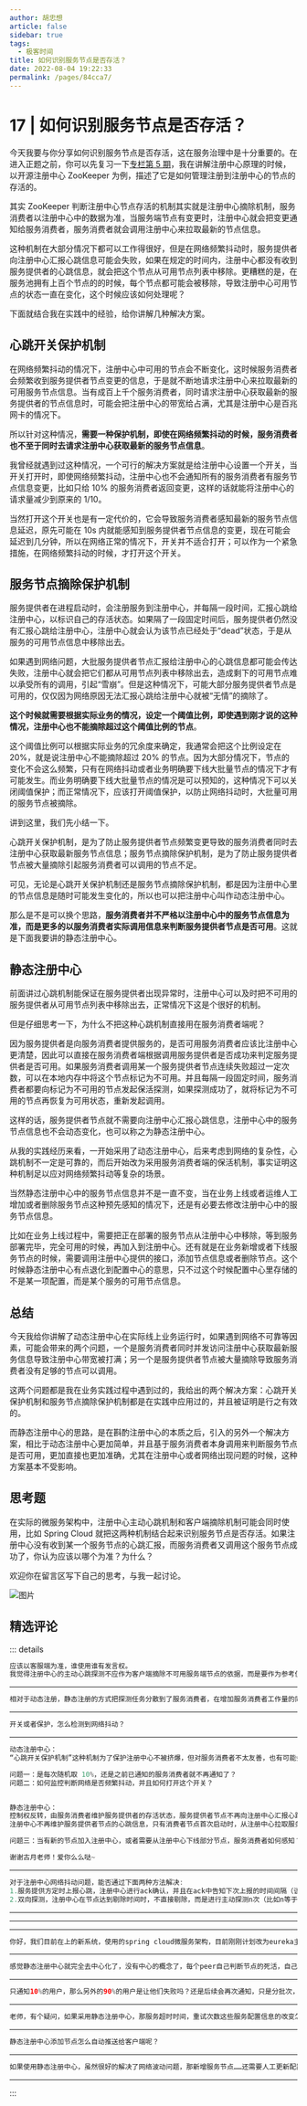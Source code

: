 ```yaml
---
author: 胡忠想
article: false
sidebar: true
tags: 
  - 极客时间
title: 如何识别服务节点是否存活？
date: 2022-08-04 19:22:33
permalink: /pages/84cca7/
---
```

 
#         17 | 如何识别服务节点是否存活？      
<span class="orange">今天我要与你分享如何识别服务节点是否存活</span>，这在服务治理中是十分重要的。在进入正题之前，你可以先复习一下<a href="http://time.geekbang.org/column/article/14603">专栏第 5 期</a>，我在讲解注册中心原理的时候，以开源注册中心 ZooKeeper 为例，描述了它是如何管理注册到注册中心的节点的存活的。
其实 ZooKeeper 判断注册中心节点存活的机制其实就是注册中心摘除机制，服务消费者以注册中心中的数据为准，当服务端节点有变更时，注册中心就会把变更通知给服务消费者，服务消费者就会调用注册中心来拉取最新的节点信息。
这种机制在大部分情况下都可以工作得很好，但是在网络频繁抖动时，服务提供者向注册中心汇报心跳信息可能会失败，如果在规定的时间内，注册中心都没有收到服务提供者的心跳信息，就会把这个节点从可用节点列表中移除。更糟糕的是，在服务池拥有上百个节点的的时候，每个节点都可能会被移除，导致注册中心可用节点的状态一直在变化，这个时候应该如何处理呢？
下面就结合我在实践中的经验，给你讲解几种解决方案。
## 心跳开关保护机制
在网络频繁抖动的情况下，注册中心中可用的节点会不断变化，这时候服务消费者会频繁收到服务提供者节点变更的信息，于是就不断地请求注册中心来拉取最新的可用服务节点信息。当有成百上千个服务消费者，同时请求注册中心获取最新的服务提供者的节点信息时，可能会把注册中心的带宽给占满，尤其是注册中心是百兆网卡的情况下。
所以针对这种情况，<strong>需要一种保护机制，即使在网络频繁抖动的时候，服务消费者也不至于同时去请求注册中心获取最新的服务节点信息</strong>。
我曾经就遇到过这种情况，一个可行的解决方案就是给注册中心设置一个开关，当开关打开时，即使网络频繁抖动，注册中心也不会通知所有的服务消费者有服务节点信息变更，比如只给 10% 的服务消费者返回变更，这样的话就能将注册中心的请求量减少到原来的 1/10。
当然打开这个开关也是有一定代价的，它会导致服务消费者感知最新的服务节点信息延迟，原先可能在 10s 内就能感知到服务提供者节点信息的变更，现在可能会延迟到几分钟，所以在网络正常的情况下，开关并不适合打开；可以作为一个紧急措施，在网络频繁抖动的时候，才打开这个开关。
## 服务节点摘除保护机制
服务提供者在进程启动时，会注册服务到注册中心，并每隔一段时间，汇报心跳给注册中心，以标识自己的存活状态。如果隔了一段固定时间后，服务提供者仍然没有汇报心跳给注册中心，注册中心就会认为该节点已经处于“dead”状态，于是从服务的可用节点信息中移除出去。
如果遇到网络问题，大批服务提供者节点汇报给注册中心的心跳信息都可能会传达失败，注册中心就会把它们都从可用节点列表中移除出去，造成剩下的可用节点难以承受所有的调用，引起“雪崩”。但是这种情况下，可能大部分服务提供者节点是可用的，仅仅因为网络原因无法汇报心跳给注册中心就被“无情”的摘除了。
<strong>这个时候就需要根据实际业务的情况，设定一个阈值比例，即使遇到刚才说的这种情况，注册中心也不能摘除超过这个阈值比例的节点</strong>。
这个阈值比例可以根据实际业务的冗余度来确定，我通常会把这个比例设定在 20%，就是说注册中心不能摘除超过 20% 的节点。因为大部分情况下，节点的变化不会这么频繁，只有在网络抖动或者业务明确要下线大批量节点的情况下才有可能发生。而业务明确要下线大批量节点的情况是可以预知的，这种情况下可以关闭阈值保护；而正常情况下，应该打开阈值保护，以防止网络抖动时，大批量可用的服务节点被摘除。
讲到这里，我们先小结一下。
心跳开关保护机制，是为了防止服务提供者节点频繁变更导致的服务消费者同时去注册中心获取最新服务节点信息；服务节点摘除保护机制，是为了防止服务提供者节点被大量摘除引起服务消费者可以调用的节点不足。
可见，无论是心跳开关保护机制还是服务节点摘除保护机制，都是因为注册中心里的节点信息是随时可能发生变化的，所以也可以把注册中心叫作动态注册中心。
那么是不是可以换个思路，<strong>服务消费者并不严格以注册中心中的服务节点信息为准，而是更多的以服务消费者实际调用信息来判断服务提供者节点是否可用</strong>。这就是下面我要讲的静态注册中心。
## 静态注册中心
前面讲过心跳机制能保证在服务提供者出现异常时，注册中心可以及时把不可用的服务提供者从可用节点列表中移除出去，正常情况下这是个很好的机制。
但是仔细思考一下，为什么不把这种心跳机制直接用在服务消费者端呢？
因为服务提供者是向服务消费者提供服务的，是否可用服务消费者应该比注册中心更清楚，因此可以直接在服务消费者端根据调用服务提供者是否成功来判定服务提供者是否可用。如果服务消费者调用某一个服务提供者节点连续失败超过一定次数，可以在本地内存中将这个节点标记为不可用。并且每隔一段固定时间，服务消费者都要向标记为不可用的节点发起保活探测，如果探测成功了，就将标记为不可用的节点再恢复为可用状态，重新发起调用。
这样的话，服务提供者节点就不需要向注册中心汇报心跳信息，注册中心中的服务节点信息也不会动态变化，也可以称之为静态注册中心。
从我的实践经历来看，一开始采用了动态注册中心，后来考虑到网络的复杂性，心跳机制不一定是可靠的，而后开始改为采用服务消费者端的保活机制，事实证明这种机制足以应对网络频繁抖动等复杂的场景。
当然静态注册中心中的服务节点信息并不是一直不变，当在业务上线或者运维人工增加或者删除服务节点这种预先感知的情况下，还是有必要去修改注册中心中的服务节点信息。
比如在业务上线过程中，需要把正在部署的服务节点从注册中心中移除，等到服务部署完毕，完全可用的时候，再加入到注册中心。还有就是在业务新增或者下线服务节点的时候，需要调用注册中心提供的接口，添加节点信息或者删除节点。这个时候静态注册中心有点退化到配置中心的意思，只不过这个时候配置中心里存储的不是某一项配置，而是某个服务的可用节点信息。
## 总结
今天我给你讲解了动态注册中心在实际线上业务运行时，如果遇到网络不可靠等因素，可能会带来的两个问题，一个是服务消费者同时并发访问注册中心获取最新服务信息导致注册中心带宽被打满；另一个是服务提供者节点被大量摘除导致服务消费者没有足够的节点可以调用。
这两个问题都是我在业务实践过程中遇到过的，我给出的两个解决方案：心跳开关保护机制和服务节点摘除保护机制都是在实践中应用过的，并且被证明是行之有效的。
而静态注册中心的思路，是在斟酌注册中心的本质之后，引入的另外一个解决方案，相比于动态注册中心更加简单，并且基于服务消费者本身调用来判断服务节点是否可用，更加直接也更加准确，尤其在注册中心或者网络出现问题的时候，这种方案基本不受影响。
## 思考题
在实际的微服务架构中，注册中心主动心跳机制和客户端摘除机制可能会同时使用，比如 Spring Cloud 就把这两种机制结合起来识别服务节点是否存活。如果注册中心没有收到某一个服务节点的心跳汇报，而服务消费者又调用这个服务节点成功了，你认为应该以哪个为准？为什么？
欢迎你在留言区写下自己的思考，与我一起讨论。
![图片](https://static001.geekbang.org/resource/image/9c/be/9ca973ad0a032832bc5d90c377ffe7be.jpg)
精选评论 
 ------- 
 ::: details 
<a style='font-size:1.5em;font-weight:bold'></a> 


 ```java 
应该以客服端为准，谁使用谁有发言权。
我觉得注册中心的主动心跳探测不应作为客户端摘除不可用服务端节点的依据，而是要作为参考值，比如将这种探测信息发给客户端，客户端在负载均衡时，将这种疑似问题节点降权重或作为备用节点，这样是不是比较好
```
 ----- 
<a style='font-size:1.5em;font-weight:bold'></a> 


 ```java 
相对于动态注册，静态注册的方式把探测任务分散到了服务消费者，在增加服务消费者工作量的同时，再考虑一个问题：如果某个服务被多个消费者调用，那么该服务提供者会收到大量探测请求，但这是不必要的。所以我认为被大量业务依赖的公共的服务提供方应尽可能采用动态注册的方式。敬请指正。
```
 ----- 
<a style='font-size:1.5em;font-weight:bold'></a> 


 ```java 
开关或者保护，怎么检测到网络抖动？
```
 ----- 
<a style='font-size:1.5em;font-weight:bold'></a> 


 ```java 
动态注册中心：
“心跳开关保护机制”这种机制为了保护注册中心不被挤爆，但对服务消费者不太友善，也有可能会发生大面积消费者请求服务提供者失败的情况。当有 session_timeout 服务提供者节点被摘除时，只通知 10% 的服务消费者。

问题一：是每次随机取 10%，还是之前已通知的服务消费者就不再通知了？
问题二：如何监控判断网络是否频繁抖动，并且如何打开这个开关？


静态注册中心：
控制权反转，由服务消费者维护服务提供者的存活状态，服务提供者节点不再向注册中心汇报心跳信息。
注册中心不再维护服务提供者节点的心跳信息，只有消费者节点首次启动时，从注册中心拉取服务提供者节点信息，而后续便不再获取注册中心的提供者节点信息。即使消费者节点定时获取提供者节点信息，因为注册中心不维护提供者的心路信息，所以这些数据也是不可用的。

问题三：当有新的节点加入注册中心，或者需要从注册中心下线部分节点，服务消费者如何感知？

谢谢古月老师！爱你么么哒~
```
 ----- 
<a style='font-size:1.5em;font-weight:bold'></a> 


 ```java 
对于注册中心网络抖动问题，能否通过下面两种方法解决:
1.服务提供方定时上报心跳，注册中心进行ack确认，并且在ack中告知下次上报的时间间隔（该时间间隔为注册中心剔除节点最大不活跃时间的一半），如果服务提供方在超时时间后未收到ack，采用指数补偿策略进行重试上报n次（比如n＝3），这种重试的方式，有可能在网络抖动情况下，因此重试包网络风暴
2.双向探测，注册中心在节点达到剔除时间时，不直接剔除，而是进行主动探测n次（比如n等于3），探测几次还是失败，才剔除，然后通知订阅方更新
```
 ----- 
<a style='font-size:1.5em;font-weight:bold'></a> 


 ----- 
<a style='font-size:1.5em;font-weight:bold'></a> 


 ----- 
<a style='font-size:1.5em;font-weight:bold'></a> 


 ```java 
你好，我们目前在上的新系统，使用的spring cloud微服务架构，目前刚刚计划改为eureka主动探测机制，目前没听过有设置保护机制，那么如果网络真出问题了，是不是很有可能出现您说的那个注册中心网络占满的问题？
```
 ----- 
<a style='font-size:1.5em;font-weight:bold'></a> 


 ```java 
感觉静态注册中心就完全去中心化了，没有中心的概念了，每个peer自己判断节点的死活，自己维护一套状态表，是这个意思吧？
```
 ----- 
<a style='font-size:1.5em;font-weight:bold'></a> 


 ```java 
只通知10%的用户，那么另外的90%的用户是让他们失败吗？还是后续会再次通知，只是分批次，每次通知10%，知道全部通知完毕？
```
 ----- 
<a style='font-size:1.5em;font-weight:bold'></a> 


 ```java 
老师，有个疑问，如果采用静态注册中心，那服务超时时间，重试次数这些服务配置信息的改变怎么及时通知到消费端呢？
```
 ----- 
<a style='font-size:1.5em;font-weight:bold'></a> 


 ```java 
静态注册中心添加节点怎么自动推送给客户端呢？
```
 ----- 
<a style='font-size:1.5em;font-weight:bold'></a> 


 ```java 
如果使用静态注册中心，虽然很好的解决了网络波动问题，那新增服务节点……还需要人工更新配置，感觉不是很自动化啊。如果是动态注册中心，启动的节点会自动接入集群里，免配置，更方便……唉，要是动态配置中心能根据请求行为自动探测出网络问题做一些决策就好了哈哈，我想多了
```
 ----- 
:::
